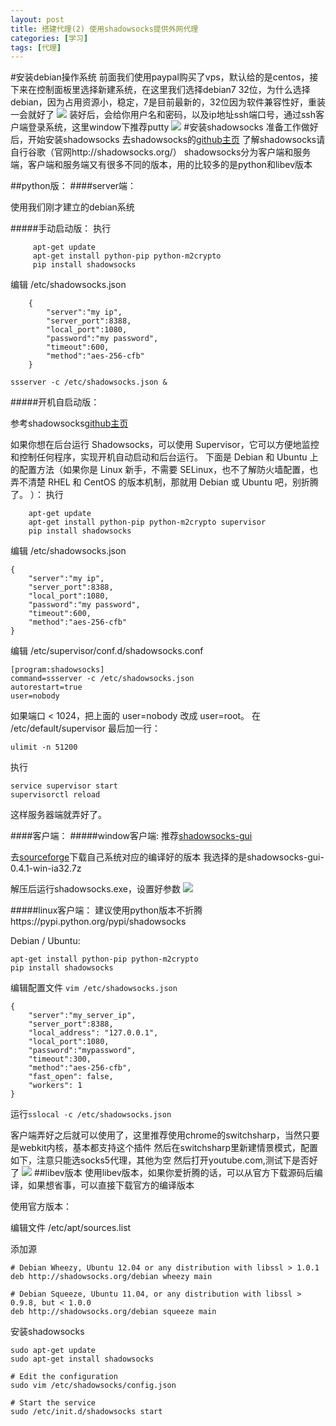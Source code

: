 ```yaml
---
layout: post
title: 搭建代理(2) 使用shadowsocks提供外网代理
categories: [学习]
tags: [代理]
---
```


#安装debian操作系统
前面我们使用paypal购买了vps，默认给的是centos，接下来在控制面板里选择新建系统，在这里我们选择debian7 32位，为什么选择debian，因为占用资源小，稳定，7是目前最新的，32位因为软件兼容性好，重装一会就好了
<img src="/blog/public/images/posts/how-to-build-a-proxy/Image8.png" >
装好后，会给你用户名和密码，以及ip地址ssh端口号，通过ssh客户端登录系统，这里window下推荐putty
<img src="/blog/public/images/posts/how-to-build-a-proxy/Image9.png" >
#安装shadowsocks
准备工作做好后，开始安装shadowsocks
去shadowsocks的[github主页](https://github.com/clowwindy/shadowsocks)
了解shadowsocks请自行谷歌（官网http://shadowsocks.org/）
shadowsocks分为客户端和服务端，客户端和服务端又有很多不同的版本，用的比较多的是python和libev版本

##python版：
####server端：

使用我们刚才建立的debian系统

#####手动启动版：
执行

 	
		 apt-get update
		 apt-get install python-pip python-m2crypto 
		 pip install shadowsocks
 

编辑 /etc/shadowsocks.json

		{
		    "server":"my ip",
		    "server_port":8388,
		    "local_port":1080,
		    "password":"my password",
		    "timeout":600,
		    "method":"aes-256-cfb"
		}

`ssserver -c /etc/shadowsocks.json &`

#####开机自启动版：

参考shadowsocks[github主页](https://github.com/clowwindy/shadowsocks/wiki/%E7%94%A8-Supervisor-%E8%BF%90%E8%A1%8C-Shadowsocks0)

如果你想在后台运行 Shadowsocks，可以使用 Supervisor，它可以方便地监控和控制任何程序，实现开机自动启动和后台运行。
下面是 Debian 和 Ubuntu 上的配置方法（如果你是 Linux 新手，不需要 SELinux，也不了解防火墙配置，也弄不清楚 RHEL 和 CentOS 的版本机制，那就用 Debian 或 Ubuntu 吧，别折腾了。 ）：
执行

		apt-get update
		apt-get install python-pip python-m2crypto supervisor
		pip install shadowsocks

编辑 /etc/shadowsocks.json

	{
	    "server":"my ip",
	    "server_port":8388,
	    "local_port":1080,
	    "password":"my password",
	    "timeout":600,
	    "method":"aes-256-cfb"
	}

编辑 /etc/supervisor/conf.d/shadowsocks.conf

	[program:shadowsocks]
	command=ssserver -c /etc/shadowsocks.json
	autorestart=true
	user=nobody

如果端口 < 1024，把上面的 user=nobody 改成 user=root。
在 /etc/default/supervisor 最后加一行：

`ulimit -n 51200`

执行

	service supervisor start
	supervisorctl reload


这样服务器端就弄好了。

####客户端：
#####window客户端:
推荐[shadowsocks-gui](https://github.com/shadowsocks/shadowsocks-gui)

去[sourceforge](http://sourceforge.net/projects/shadowsocksgui/files/dist/)下载自己系统对应的编译好的版本
我选择的是shadowsocks-gui-0.4.1-win-ia32.7z

解压后运行shadowsocks.exe，设置好参数
<img src="/blog/public/images/posts/how-to-build-a-proxy/Image10.png" >



#####linux客户端：
建议使用python版本不折腾https://pypi.python.org/pypi/shadowsocks

Debian / Ubuntu:

	apt-get install python-pip python-m2crypto
	pip install shadowsocks

编辑配置文件 `vim /etc/shadowsocks.json`

	{
	    "server":"my_server_ip",
	    "server_port":8388,
	    "local_address": "127.0.0.1",
	    "local_port":1080,
	    "password":"mypassword",
	    "timeout":300,
	    "method":"aes-256-cfb",
	    "fast_open": false,
	    "workers": 1
	}


运行`sslocal -c /etc/shadowsocks.json`

客户端弄好之后就可以使用了，这里推荐使用chrome的switchsharp，当然只要是webkit内核，基本都支持这个插件
然后在switchsharp里新建情景模式，配置如下，注意只能选socks5代理，其他为空
然后打开youtube.com,测试下是否好了
<img src="/blog/public/images/posts/how-to-build-a-proxy/Image11.png" >
##libev版本
使用libev版本，如果你爱折腾的话，可以从官方下载源码后编译，如果想省事，可以直接下载官方的编译版本

使用官方版本：

编辑文件 /etc/apt/sources.list

添加源

	# Debian Wheezy, Ubuntu 12.04 or any distribution with libssl > 1.0.1
	deb http://shadowsocks.org/debian wheezy main
	
	# Debian Squeeze, Ubuntu 11.04, or any distribution with libssl > 0.9.8, but < 1.0.0
	deb http://shadowsocks.org/debian squeeze main

安装shadowsocks

	sudo apt-get update
	sudo apt-get install shadowsocks
	
	# Edit the configuration
	sudo vim /etc/shadowsocks/config.json
	
	# Start the service
	sudo /etc/init.d/shadowsocks start